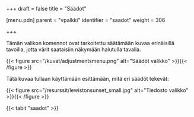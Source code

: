 +++
draft = false
title = "Säädot"

[menu.pdn]
    parent = "vpalkki"
    identifier = "saadot"
    weight = 306

+++

Tämän valikon komennot ovat tarkoitettu säätämään kuvaa erinäisillä tavoilla, jotta värit saataisiin näkymään halutulla tavalla.

{{< figure src="/kuvat/adjustmentsmenu.png" alt="Säädöt valikko" >}}{{< /figure >}}

Tätä kuvaa tullaan käyttämään esittämään, mitä eri säädöt tekevät:

{{< figure src="/resurssit/lewistonsunset_small.jpg" alt="Tiedosto valikko" >}}{{< /figure >}}

{{< tabit "saadot" >}}
